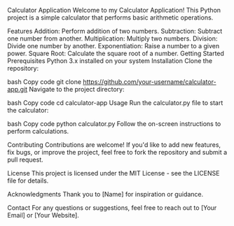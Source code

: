 Calculator Application
Welcome to my Calculator Application! This Python project is a simple calculator that performs basic arithmetic operations.

Features
Addition: Perform addition of two numbers.
Subtraction: Subtract one number from another.
Multiplication: Multiply two numbers.
Division: Divide one number by another.
Exponentiation: Raise a number to a given power.
Square Root: Calculate the square root of a number.
Getting Started
Prerequisites
Python 3.x installed on your system
Installation
Clone the repository:

bash
Copy code
git clone https://github.com/your-username/calculator-app.git
Navigate to the project directory:

bash
Copy code
cd calculator-app
Usage
Run the calculator.py file to start the calculator:

bash
Copy code
python calculator.py
Follow the on-screen instructions to perform calculations.

Contributing
Contributions are welcome! If you'd like to add new features, fix bugs, or improve the project, feel free to fork the repository and submit a pull request.

License
This project is licensed under the MIT License - see the LICENSE file for details.

Acknowledgments
Thank you to [Name] for inspiration or guidance.

Contact
For any questions or suggestions, feel free to reach out to [Your Email] or [Your Website].

